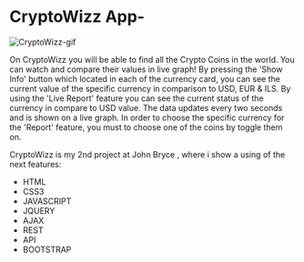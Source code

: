 
# CryptoWizz App-
<!-- ![Screenshot 2021-12-26 125426](https://user-images.githubusercontent.com/84085280/147405930-356e01f0-86ee-4b62-8137-a80158c79fad.png) -->
![CryptoWizz-gif](https://user-images.githubusercontent.com/84085280/174051880-54cd6dfd-518e-4b13-b912-c758e2e07d3d.gif)


On CryptoWizz you will be able to find all the Crypto Coins in the world. You can watch and compare their values in live graph!
By pressing the 'Show Info' button which located in each of the currency card, you can see the current value of the specific currency in comparison to USD, EUR & ILS.
By using the 'Live Report' feature you can see the current status of the currency in compare to USD value.
The data updates every two seconds and is shown on a live graph.
In order to choose the specific currency for the 'Report' feature, you must to choose one of the coins by toggle them on.

CryptoWizz is my 2nd project at John Bryce , where i show a using of the next features:

- HTML
- CSS3
- JAVASCRIPT
- JQUERY
- AJAX
- REST
- API
- BOOTSTRAP
